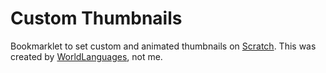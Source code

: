 # Custom Thumbnails

Bookmarklet to set custom and animated thumbnails on [Scratch](https://scratch.mit.edu/).
This was created by [WorldLanguages](https://github.com/worldlanguages), not me.
